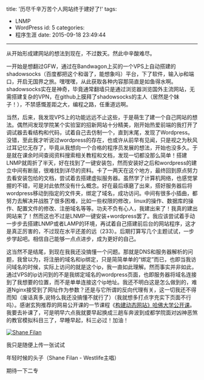 title: '历尽千辛万苦个人网站终于建好了!'
tags:
  - LNMP
  - WordPress
id: 5
categories:
  - 程序生涯
date: 2015-09-18 23:49:44
---

从开始形成建网站的想法到现在，不过数天。然此中辛酸难尽。

一开始是想翻过GFW，通过在Bandwagon上买的一个VPS上自动搭建的shadowsocks（百度都把这个和谐了，能想象吗）平台，下了软件，输入ip和端口，开启无国界之旅。嘿嘿嘿，从此获取各种内容那简直是如鱼得水啊。shadowsocks实在是神奇，毕竟通常翻墙只是通过浏览器浏览国外主流网站，无需搭建复杂的VPN，在github上膜拜了shadowsocks的主人（居然是个妹子！），不禁感慨差距之大，编程之路，任重道远啊。
<!-- more -->
当然，后来，我发现VPS上的功能远远不止这些，于是萌生了建一个自己网站的想法。偶然间发现学院某个实验室的招新网站十分精美，刚开始热爱前端的我打开了调试器去看结构和代码，试着自己去仿制一个，直到末尾，发现了Wordpress。没错，至此我才听说过wordpress的存在，也或许从前早有见闻，只是视之为秋风过耳记忆无存了，毕竟从我想向一个合格的程序员发展的想法，开始也没多久。于是就在课余时间查阅资料搜索相关教程和文档，发现一切都没那么简单！搭建LNMP就周折了半天，好在找到了一键安装包，然而安装好之后和wordpress的建立中间有断层，很难找到详尽的资料。卡了一两天在这个地方，最终回到原点努力去看安装包给的文档，尝试着去搭建虚拟服务器。虽然学了计算机网络，也感觉掌握的不错，可是对此依然没有什么概念。好在最后琢磨了出来，搭好服务器后将wordpress移动到指定的文件夹，绑定了域名，成功访问。中间有很多小插曲，都努力去解决并战胜了很多困难，比如一些权限的修改，linux的操作、数据库的操作、配置文件的修改、注册域名等等。功夫不负有心人，我建出来了！我真的建出网站来了！然而这也不过是LNMP一键安装+wordpress罢了。我应该尝试着手动一步步去搭建LNMP或者LAMP的环境，再试着自己搭建前后台的网站程序，这才是真正厉害的，不过现在水平还差的远（233）。后期打算写几个主题试试，一步步学起吧。相信自己能够一点点进步，成为更好的自己。

这当然不是结尾，到现在我我还没搞懂一个问题。那就是DNS和服务器解析的问题，我曾以为，将注册的域名和ip绑定，只是简简单单的“绑定”而已，也即当我访问域名的时候，实际上访问的就是这个ip，我一直如此理解。然而事实并非如此，通过VPS的ip访问到的不是我绑定域名的wordpress页面，也即服务器将域名连接到了我想要的位置，而不是单单连接这个ip地址。我还不明白这是怎么做到的，难道Nginx接受到了网址作为参数？还是与它所谓的反向代理有关，这一切我还不得而知（废话真多,说特么我还没搞懂不就行了）（我就想多打点字充实下页面不行吗）。感谢玄狗推荐的网易公开课的一节课程《[构建动态网站》哈佛大学公开课](http://open.163.com/movie/2010/9/J/J/M7S6PN5ED_M7S94TUJJ.html)。我要去补课了，可是明早六点我就要早起换成三趟车奔波到成都学院面对凶神恶煞的教官模拟科目三了，早睡早起，科三必过！加油！

[![Shane Filan](http://lishuangzhuang.tk/wp-content/uploads/2015/09/20090716093848-1265250845-300x215.jpg)](http://lishuangzhuang.tk/wp-content/uploads/2015/09/20090716093848-1265250845.jpg)

我只是随便上传一张试试

年轻时候的头子（Shane Filan - Westlife主唱）

期待一下二专